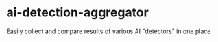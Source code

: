 # ai-detection-aggregator
Easily collect and compare results of various AI "detectors" in one place
